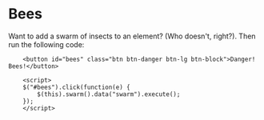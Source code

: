 # Bees

Want to add a swarm of insects to an element? (Who doesn't, right?). Then run the following code:

		<button id="bees" class="btn btn-danger btn-lg btn-block">Danger! Bees!</button>
		
		<script>
		$("#bees").click(function(e) {
			$(this).swarm().data("swarm").execute();
		});
		</script>
		
